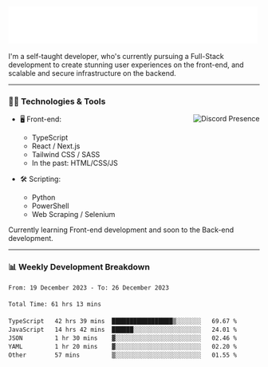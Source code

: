 <img src="assets/wave.svg" alt=":wave:" />

I'm a self-taught developer, who's currently pursuing a Full-Stack development to create stunning user experiences on the front-end, and scalable and secure infrastructure on the backend.

---

### 🧑‍💻 Technologies & Tools

<a href="https://discord.com/users/414304208649453568" target="_blank" rel="nofollow">
   <img src="https://lanyard-profile-readme.vercel.app/api/414304208649453568?idleMessage=Probably%20doing%20something%20else..." alt="Discord Presence" align="right">
</a>

- 🖥️ Front-end:

  - TypeScript
  - React / Next.js
  - Tailwind CSS / SASS
  - In the past: HTML/CSS/JS

- 🛠 Scripting:

  - Python
  - PowerShell
  - Web Scraping / Selenium

Currently learning Front-end development and soon to the Back-end development.

---

### 📊 Weekly Development Breakdown

<!-- ![ccrsxx's GitHub Stats](https://github-readme-stats.vercel.app/api?username=ccrsxx&count_private=true&theme=tokyonight) -->
<!-- ![ccrsxx's Top Langs](https://github-readme-stats.vercel.app/api/top-langs/?username=ccrsxx&hide=lua,java,html&theme=tokyonight) -->

<!--START_SECTION:waka-->

```txt
From: 19 December 2023 - To: 26 December 2023

Total Time: 61 hrs 13 mins

TypeScript   42 hrs 39 mins  █████████████████▒░░░░░░░   69.67 %
JavaScript   14 hrs 42 mins  ██████░░░░░░░░░░░░░░░░░░░   24.01 %
JSON         1 hr 30 mins    ▓░░░░░░░░░░░░░░░░░░░░░░░░   02.46 %
YAML         1 hr 20 mins    ▓░░░░░░░░░░░░░░░░░░░░░░░░   02.20 %
Other        57 mins         ▒░░░░░░░░░░░░░░░░░░░░░░░░   01.55 %
```

<!--END_SECTION:waka-->
